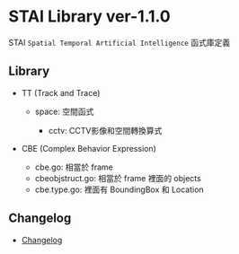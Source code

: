 # STAI Library ver-1.1.0

STAI `Spatial Temporal Artificial Intelligence` 函式庫定義

## Library

- TT (Track and Trace)

    - space: 空間函式

        - cctv: CCTV影像和空間轉換算式

- CBE (Complex Behavior Expression)

    - cbe.go: 相當於 frame
    - cbeobjstruct.go: 相當於 frame 裡面的 objects
    - cbe.type.go: 裡面有 BoundingBox 和 Location

## Changelog

- [Changelog](CHANGELOG.md)
